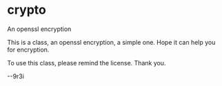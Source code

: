 # crypto
An openssl encryption

This is a class, an openssl encryption, a simple one. Hope it can help you for encryption.

To use this class, please remind the license. Thank you.

--9r3i
